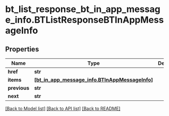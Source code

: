# bt_list_response_bt_in_app_message_info.BTListResponseBTInAppMessageInfo

## Properties
Name | Type | Description | Notes
------------ | ------------- | ------------- | -------------
**href** | **str** |  | [optional] 
**items** | [**[bt_in_app_message_info.BTInAppMessageInfo]**](BTInAppMessageInfo.md) |  | [optional] 
**previous** | **str** |  | [optional] 
**next** | **str** |  | [optional] 

[[Back to Model list]](../README.md#documentation-for-models) [[Back to API list]](../README.md#documentation-for-api-endpoints) [[Back to README]](../README.md)



